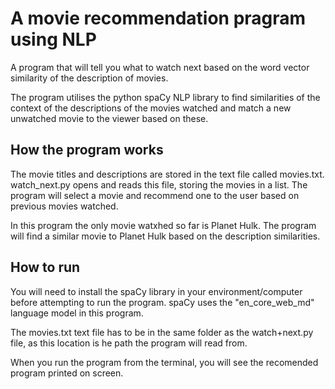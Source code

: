# A movie recommendation pragram using NLP
A program that will tell you what to watch next based on the word
vector similarity of the description of movies.

The program utilises the python spaCy NLP library to find similarities
of the context of the descriptions of the movies watched and match a new
unwatched movie to the viewer based on these. 


## How the program works
The movie titles and descriptions are stored in the text file called movies.txt.
watch_next.py opens and reads this file, storing the movies in a list. The program
will select a movie and recommend one to the user based on previous movies watched. 

In this program the only movie watxhed so far is Planet Hulk. The program will find
a similar movie to Planet Hulk based on the description similarities. 


## How to run
You will need to install the spaCy library in your environment/computer before 
attempting to run the program. spaCy uses the "en_core_web_md" language model
in this program. 

The movies.txt text file has to be in the same folder as the watch+next.py file, 
as this location is he path the program will read from. 

When you run the program from the terminal, you will see the recomended program
printed on screen. 
